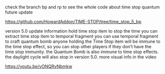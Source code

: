 check the branch bp and rp to see the whole code about time stop quantum future update

https://github.com/HowardAddon/TIME-STOP/tree/time_stop_5_bp

version 5.0 update information
hold time stop item to stop the time
you can extract time stop item to temporal fragment
you can use temporal fragment to craft quantum bomb
anyone holding the Time Stop item will be immune to the time stop effect, so you can stop other players if they don’t have the time stop immunity.
the Quantum Bomb is also immune to time stop effects.
the daylight cycle will also stop in version 5.0.
more visual info in the video

https://youtu.be/vONQRvNbmkw
